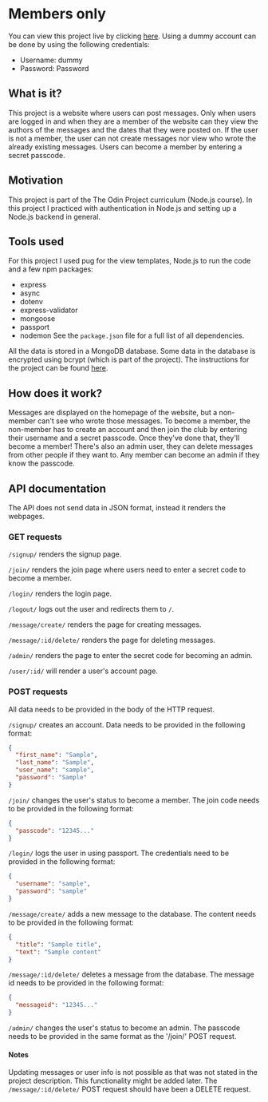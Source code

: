 # Members only

You can view this project live by clicking [here](https://members-only-685y.onrender.com/membersonly). Using a dummy account can be done by using the following credentials:
- Username: dummy
- Password: Password

## What is it?
This project is a website where users can post messages. Only when users are logged in and when they are a member of the website can they view the authors of the messages and the dates that they were posted on. If the user is not a member, the user can not create messages nor view who wrote the already existing messages. Users can become a member by entering a secret passcode.

## Motivation
This project is part of the The Odin Project curriculum (Node.js course). In this project I practiced with authentication in Node.js and setting up a Node.js backend in general. 

## Tools used
For this project I used pug for the view templates, Node.js to run the code and a few npm packages:
- express
- async
- dotenv
- express-validator
- mongoose
- passport
- nodemon
See the `package.json` file for a full list of all dependencies.

All the data is stored in a MongoDB database. Some data in the database is encrypted using bcrypt (which is part of the project). The instructions for the project can be found [here](https://www.theodinproject.com/paths/full-stack-javascript/courses/nodejs/lessons/members-only).

## How does it work?
Messages are displayed on the homepage of the website, but a non-member can't see who wrote those messages. To become a member, the non-member has to create an account and then join the club by entering their username and a secret passcode. Once they've done that, they'll become a member! There's also an admin user, they can delete messages from other people if they want to. Any member can become an admin if they know the passcode.

## API documentation
The API does not send data in JSON format, instead it renders the webpages.

### GET requests
`/signup/` renders the signup page.

`/join/` renders the join page where users need to enter a secret code to become a member.

`/login/` renders the login page.

`/logout/` logs out the user and redirects them to `/`.

`/message/create/` renders the page for creating messages.

`/message/:id/delete/` renders the page for deleting messages.

`/admin/` renders the page to enter the secret code for becoming an admin.

`/user/:id/` will render a user's account page.

### POST requests
All data needs to be provided in the body of the HTTP request.

`/signup/` creates an account. Data needs to be provided in the following format:
```json
{
  "first_name": "Sample",
  "last_name": "Sample",
  "user_name": "sample",
  "password": "Sample"
}
```

`/join/` changes the user's status to become a member. The join code needs to be provided in the following format:
```json
{
  "passcode": "12345..."
}
```

`/login/` logs the user in using passport. The credentials need to be provided in the following format:
```json
{
  "username": "sample",
  "password": "sample"
}
```

`/message/create/` adds a new message to the database. The content needs to be provided in the following format:
```json
{
  "title": "Sample title",
  "text": "Sample content"
}
```

`/message/:id/delete/` deletes a message from the database. The message id needs to be provided in the following format:
```json
{
  "messageid": "12345..."
}
```

`/admin/` changes the user's status to become an admin. The passcode needs to be provided in the same format as the '/join/' POST request.

#### Notes
Updating messages or user info is not possible as that was not stated in the project description. This functionality might be added later.
The `/message/:id/delete/` POST request should have been a DELETE request.
